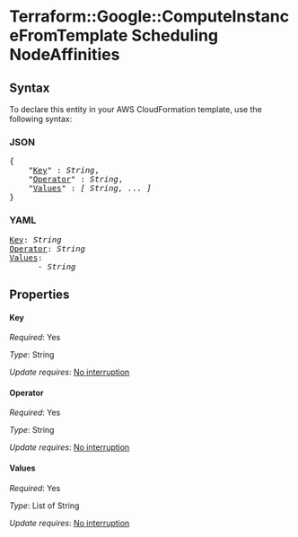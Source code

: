 # Terraform::Google::ComputeInstanceFromTemplate Scheduling NodeAffinities

## Syntax

To declare this entity in your AWS CloudFormation template, use the following syntax:

### JSON

<pre>
{
    "<a href="#key" title="Key">Key</a>" : <i>String</i>,
    "<a href="#operator" title="Operator">Operator</a>" : <i>String</i>,
    "<a href="#values" title="Values">Values</a>" : <i>[ String, ... ]</i>
}
</pre>

### YAML

<pre>
<a href="#key" title="Key">Key</a>: <i>String</i>
<a href="#operator" title="Operator">Operator</a>: <i>String</i>
<a href="#values" title="Values">Values</a>: <i>
      - String</i>
</pre>

## Properties

#### Key

_Required_: Yes

_Type_: String

_Update requires_: [No interruption](https://docs.aws.amazon.com/AWSCloudFormation/latest/UserGuide/using-cfn-updating-stacks-update-behaviors.html#update-no-interrupt)

#### Operator

_Required_: Yes

_Type_: String

_Update requires_: [No interruption](https://docs.aws.amazon.com/AWSCloudFormation/latest/UserGuide/using-cfn-updating-stacks-update-behaviors.html#update-no-interrupt)

#### Values

_Required_: Yes

_Type_: List of String

_Update requires_: [No interruption](https://docs.aws.amazon.com/AWSCloudFormation/latest/UserGuide/using-cfn-updating-stacks-update-behaviors.html#update-no-interrupt)

